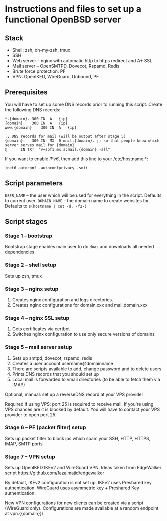 # Instructions and files to set up a functional OpenBSD server

## Stack
* Shell: zsh, oh-my-zsh, tmux
* SSH
* Web server – nginx with automatic http to https redirect and A+ SSL
* Mail server – OpenSMTPD, Dovecot, Rspamd, Redis
* Brute force protection: PF
* VPN: OpenIKED, WireGuard, Unbound, PF

## Prerequisites
You will have to set up some DNS records prior to running this script.
Create the following DNS records:
```
*.{domain}.	300	IN	A	{ip}
{domain}.	300	IN	A	{ip}
www.{domain}	300	IN	A	{ip}

;; DNS records for mail (will be output after stage 5)
{domain}.	300	IN	MX	0 mail.{domain}. ;; so that people know which server serves mail for {domain}
@      IN TXT  "v=spf1 mx a:mail.{domain} -all"
```

If you want to enable *IPv6*, then add this line to your /etc/hostname.*:
```
inet6 autoconf -autoconfprivacy -soii
```

## Script parameters

`USER_NAME` – the user which will be used for everything in the script. Defaults to current user.
`DOMAIN_NAME` – the domain name to create websites for. Defaults to `$(hostname | cut -d. -f2-)`

## Script stages

### Stage 1 – bootstrap

Bootstrap stage enables main user to do `doas` and downloads all needed dependencies

### Stage 2 – shell setup

Sets up zsh, tmux

### Stage 3 – nginx setup

1. Creates nginx configuration and logs directories.
2. Creates nginx configurations for domain.xxx and mail.domain.xxx

### Stage 4 – nginx SSL setup

1. Gets certificates via certbot
2. Switches nginx configuration to use only secure versions of domains

### Stage 5 – mail server setup

1. Sets up smtpd, dovecot, rspamd, redis
2. Creates a user account username@domainname
3. There are scripts available to add, change password and to delete users
4. Prints DNS records that you should set up
5. Local mail is forwarded to vmail directories (to be able to fetch them via IMAP)

Optional, manual: set up a reverseDNS record at your VPS provider

Required if using VPS: port 25 is required to receive mail. 
If you're using VPS chances are it is blocked by default.
You will have to contact your VPS provider to open port 25.

### Stage 6 – PF (packet filter) setup

Sets up packet filter to block ips which spam your SSH, HTTP, HTTPS, IMAP, SMTP ports

### Stage 7 – VPN setup

Sets up OpenIKED IKEv2 and WireGuard VPN.
Ideas taken from EdgeWalker script https://github.com/fazalmajid/edgewalker

By default, IKEv2 configuration is not set up.
IKEv2 uses Preshared key authentication. WireGuard uses asymmetric key + Preshared Key authentication.

New VPN configurations for new clients can be created via a script (WireGuard only).
Configurations are made available at a random endpoint at vpn.{{domain}}/

